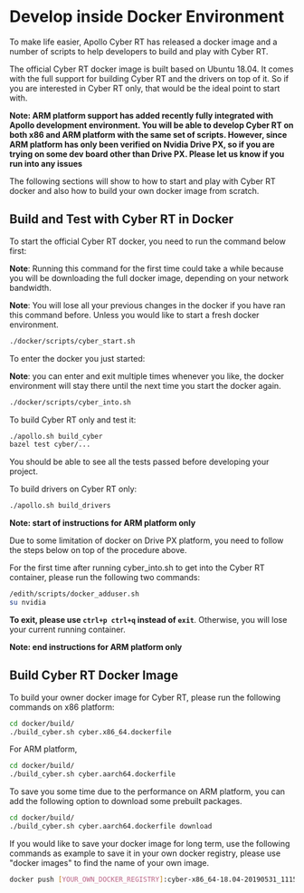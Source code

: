 Develop inside Docker Environment
==================================

To make life easier, Apollo Cyber RT has released a docker image and a number of scripts to help developers to build and play with Cyber RT.

The official Cyber RT docker image is built based on Ubuntu 18.04. It comes with the full support for building Cyber RT and the drivers on top of it. So if you are interested in Cyber RT only, that would be the ideal point to start with.

**Note: ARM platform support has added recently fully integrated with Apollo development environment. You will be able to develop Cyber RT on both x86 and ARM platform with the same set of scripts. However, since ARM platform has only been verified on Nvidia Drive PX, so if you are trying on some dev board other than Drive PX. Please let us know if you run into any issues**

The following sections will show to how to start and play with Cyber RT docker and also how to build your own docker image from scratch.

## Build and Test with Cyber RT in Docker

To start the official Cyber RT docker, you need to run the command below first:

**Note**: Running this command for the first time could take a while because you will be downloading the full docker image, depending on your network bandwidth.

**Note**:  You will lose all your previous changes in the docker if you have ran this command before. Unless you would like to start a fresh docker environment.

``` bash
./docker/scripts/cyber_start.sh
```

To enter the docker you just started:

**Note**: you can enter and exit multiple times whenever you like, the docker environment will stay there until the next time you start the docker again.

``` bash
./docker/scripts/cyber_into.sh
```

To build Cyber RT only and test it:

``` bash
./apollo.sh build_cyber
bazel test cyber/...
```

You should be able to see all the tests passed before developing your project.

To build drivers on Cyber RT only:

```bash
./apollo.sh build_drivers
```

**Note: start of instructions for ARM platform only**

Due to some limitation of docker on Drive PX platform, you need to follow the steps below on top of the procedure above.

For the first time after running cyber_into.sh to get into the Cyber RT container, please run the following two commands:

```bash
/edith/scripts/docker_adduser.sh
su nvidia
```

**To exit, please use `ctrl+p ctrl+q` instead of `exit`**. Otherwise, you will lose your current running container.

**Note: end instructions for ARM platform only**

## Build Cyber RT Docker Image

To build your owner docker image for Cyber RT, please run the following commands on x86 platform:

```bash
cd docker/build/
./build_cyber.sh cyber.x86_64.dockerfile
```

For ARM platform,

```bash
cd docker/build/
./build_cyber.sh cyber.aarch64.dockerfile
```

To save you some time due to the performance on ARM platform, you can add the following option to download some prebuilt packages.

```bash
cd docker/build/
./build_cyber.sh cyber.aarch64.dockerfile download
```

If you would like to save your docker image for long term, use the following commands
as example to save it in your own docker registry, please use "docker images" to find the name of your own image.

```bash
docker push [YOUR_OWN_DOCKER_REGISTRY]:cyber-x86_64-18.04-20190531_1115
```

